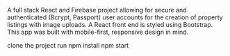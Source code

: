 A full stack React and Firebase project allowing for secure and authenticated (Bcrypt, Passport) user accounts for the creation of property listings with image uploads. A React front end is styled using Bootstrap. This app was built with mobile-first, responsive design in mind.

clone the project
run npm install
npm start

